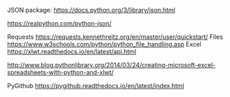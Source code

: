 JSON package:
https://docs.python.org/3/library/json.html

https://realpython.com/python-json/

Requests
https://requests.kennethreitz.org/en/master/user/quickstart/
Files
https://www.w3schools.com/python/python_file_handling.asp
Excel
https://xlwt.readthedocs.io/en/latest/api.html

http://www.blog.pythonlibrary.org/2014/03/24/creating-microsoft-excel-spreadsheets-with-python-and-xlwt/

PyGithub
https://pygithub.readthedocs.io/en/latest/index.html
